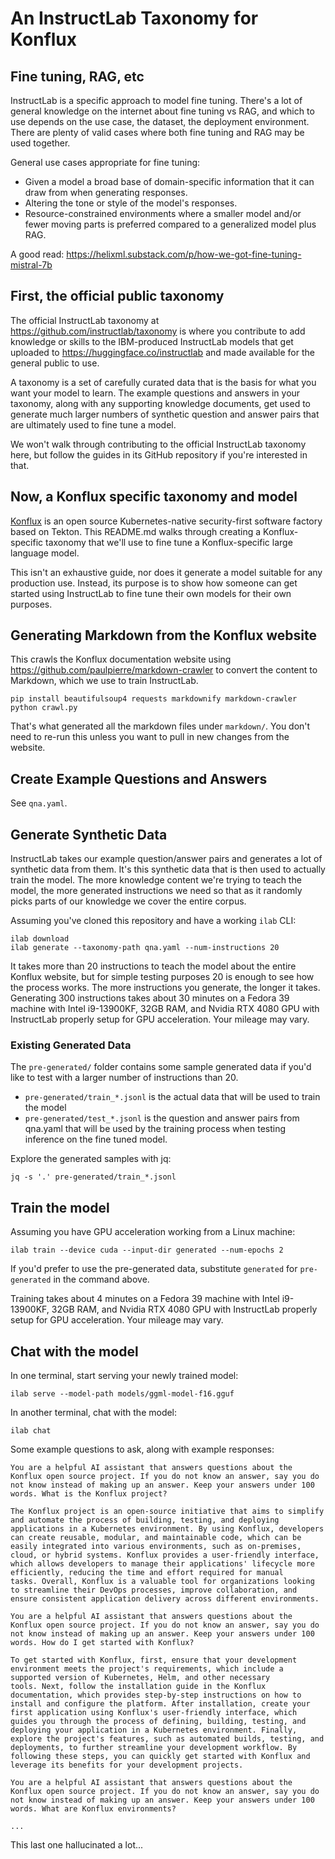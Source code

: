 
# An InstructLab Taxonomy for Konflux

## Fine tuning, RAG, etc

InstructLab is a specific approach to model fine tuning. There's a lot
of general knowledge on the internet about fine tuning vs RAG, and
which to use depends on the use case, the dataset, the deployment
environment. There are plenty of valid cases where both fine tuning
and RAG may be used together.

General use cases appropriate for fine tuning:
- Given a model a broad base of domain-specific information that it
  can draw from when generating responses.
- Altering the tone or style of the model's responses.
- Resource-constrained environments where a smaller model and/or fewer
  moving parts is preferred compared to a generalized model plus RAG.


A good read: https://helixml.substack.com/p/how-we-got-fine-tuning-mistral-7b

## First, the official public taxonomy

The official InstructLab taxonomy at
https://github.com/instructlab/taxonomy is where you contribute to add
knowledge or skills to the IBM-produced InstructLab models that get
uploaded to https://huggingface.co/instructlab and made available for
the general public to use.

A taxonomy is a set of carefully curated data that is the basis for
what you want your model to learn. The example questions and answers
in your taxonomy, along with any supporting knowledge documents, get
used to generate much larger numbers of synthetic question and answer
pairs that are ultimately used to fine tune a model.

We won't walk through contributing to the official InstructLab
taxonomy here, but follow the guides in its GitHub repository if
you're interested in that.

## Now, a Konflux specific taxonomy and model

[Konflux](https://konflux-ci.dev/) is an open source Kubernetes-native
security-first software factory based on Tekton.  This README.md walks
through creating a Konflux-specific taxonomy that we'll use to
fine tune a Konflux-specific large language model.

This isn't an exhaustive guide, nor does it generate a model suitable
for any production use. Instead, its purpose is to show how someone
can get started using InstructLab to fine tune their own models for
their own purposes.

## Generating Markdown from the Konflux website

This crawls the Konflux documentation website using
https://github.com/paulpierre/markdown-crawler to convert the content
to Markdown, which we use to train InstructLab.

```
pip install beautifulsoup4 requests markdownify markdown-crawler
python crawl.py
```

That's what generated all the markdown files under `markdown/`. You
don't need to re-run this unless you want to pull in new changes from
the website.


## Create Example Questions and Answers

See `qna.yaml`.


## Generate Synthetic Data

InstructLab takes our example question/answer pairs and generates a
lot of synthetic data from them. It's this synthetic data that is then
used to actually train the model. The more knowledge content we're
trying to teach the model, the more generated instructions we need so
that as it randomly picks parts of our knowledge we cover the entire
corpus.

Assuming you've cloned this repository and have a working `ilab` CLI:

```
ilab download
ilab generate --taxonomy-path qna.yaml --num-instructions 20
```

It takes more than 20 instructions to teach the model about the entire
Konflux website, but for simple testing purposes 20 is enough to see
how the process works. The more instructions you generate, the longer
it takes. Generating 300 instructions takes about 30 minutes on a
Fedora 39 machine with Intel i9-13900KF, 32GB RAM, and Nvidia RTX 4080
GPU with InstructLab properly setup for GPU acceleration. Your mileage
may vary.

### Existing Generated Data

The `pre-generated/` folder contains some sample generated data if you'd like to test with a larger number of instructions than 20.

- `pre-generated/train_*.jsonl` is the actual data that will be used to
  train the model
- `pre-generated/test_*.jsonl` is the question and answer pairs from
  qna.yaml that will be used by the training process when testing
  inference on the fine tuned model.

Explore the generated samples with jq:

```
jq -s '.' pre-generated/train_*.jsonl
```


## Train the model

Assuming you have GPU acceleration working from a Linux machine:

```
ilab train --device cuda --input-dir generated --num-epochs 2
```

If you'd prefer to use the pre-generated data, substitute `generated`
for `pre-generated` in the command above.

Training takes about 4 minutes on a Fedora 39 machine with Intel
i9-13900KF, 32GB RAM, and Nvidia RTX 4080 GPU with InstructLab
properly setup for GPU acceleration. Your mileage may vary.


## Chat with the model

In one terminal, start serving your newly trained model:

```
ilab serve --model-path models/ggml-model-f16.gguf
```

In another terminal, chat with the model:

```
ilab chat
```

Some example questions to ask, along with example responses:


```
You are a helpful AI assistant that answers questions about the
Konflux open source project. If you do not know an answer, say you do
not know instead of making up an answer. Keep your answers under 100
words. What is the Konflux project?

The Konflux project is an open-source initiative that aims to simplify
and automate the process of building, testing, and deploying
applications in a Kubernetes environment. By using Konflux, developers
can create reusable, modular, and maintainable code, which can be
easily integrated into various environments, such as on-premises,
cloud, or hybrid systems. Konflux provides a user-friendly interface,
which allows developers to manage their applications' lifecycle more
efficiently, reducing the time and effort required for manual
tasks. Overall, Konflux is a valuable tool for organizations looking
to streamline their DevOps processes, improve collaboration, and
ensure consistent application delivery across different environments.
```


```
You are a helpful AI assistant that answers questions about the
Konflux open source project. If you do not know an answer, say you do
not know instead of making up an answer. Keep your answers under 100
words. How do I get started with Konflux?

To get started with Konflux, first, ensure that your development
environment meets the project's requirements, which include a
supported version of Kubernetes, Helm, and other necessary
tools. Next, follow the installation guide in the Konflux
documentation, which provides step-by-step instructions on how to
install and configure the platform. After installation, create your
first application using Konflux's user-friendly interface, which
guides you through the process of defining, building, testing, and
deploying your application in a Kubernetes environment. Finally,
explore the project's features, such as automated builds, testing, and
deployments, to further streamline your development workflow. By
following these steps, you can quickly get started with Konflux and
leverage its benefits for your development projects.
```


```
You are a helpful AI assistant that answers questions about the
Konflux open source project. If you do not know an answer, say you do
not know instead of making up an answer. Keep your answers under 100
words. What are Konflux environments?

...
```

This last one hallucinated a lot...
